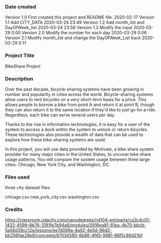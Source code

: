 ### Date created
Version 1.0
First created this project and README file.
2020-02-17
Version 1.1
Add CITY_DATA 2020-03-24 23:49
Version 1.2
Add month_list and DayOfWeek_list 2020-03-24 23:58
Version 1.3
Modify the input 2020-03-29 0:00
Version 2.0
Modify the number for each day 2020-03-29 0:06
Version 2.1
Modify month_list and change the DayOfWeek_List back 2020-03-29 0:11
### Project Title
BikeShare Project

### Description
Over the past decade, bicycle-sharing systems have been growing in number and popularity in cities across the world. Bicycle-sharing systems allow users to rent bicycles on a very short-term basis for a price. This allows people to borrow a bike from point A and return it at point B, though they can also return it to the same location if they'd like to just go for a ride. Regardless, each bike can serve several users per day.

Thanks to the rise in information technologies, it is easy for a user of the system to access a dock within the system to unlock or return bicycles. These technologies also provide a wealth of data that can be used to explore how these bike-sharing systems are used.

In this project, you will use data provided by Motivate, a bike share system provider for many major cities in the United States, to uncover bike share usage patterns. You will compare the system usage between three large cities: Chicago, New York City, and Washington, DC.

### Files used
three city dataset files:

chicago.csv
new_york_city.csv
washington.csv

### Credits
https://classroom.udacity.com/nanodegrees/nd104-ent/parts/ca3c4c01-1432-4599-8b76-3191fe7b94a6/modules/0916ea81-81ea-4b70-bbcb-5a58d39cc12e/lessons/ee7d089a-4a92-4e5d-96d2-bb256fae28e9/concepts/87034580-6b86-4f45-9981-88f5c86d21bf















